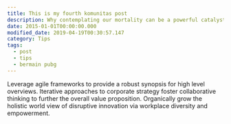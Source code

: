 ```yaml
---
title: This is my fourth komunitas post
description: Why contemplating our mortality can be a powerful catalyst for change
date: 2015-01-01T00:00:00.000
modified_date: 2019-04-19T00:30:57.147
category: Tips
tags:
  - post
  - tips
  - bermain pubg
---
```

Leverage agile frameworks to provide a robust synopsis for high level overviews. Iterative approaches to corporate strategy foster collaborative thinking to further the overall value proposition. Organically grow the holistic world view of disruptive innovation via workplace diversity and empowerment.
